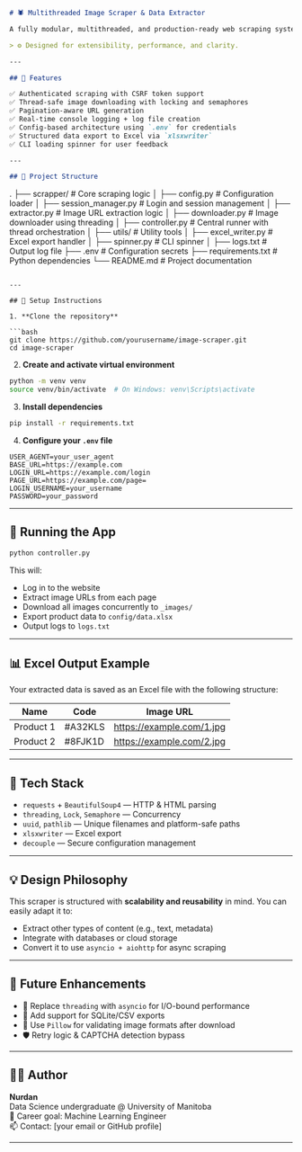 ```markdown
# 🕷️ Multithreaded Image Scraper & Data Extractor

A fully modular, multithreaded, and production-ready web scraping system in Python. It is designed to **log in to a website**, **extract paginated image content**, **download images concurrently**, and **log all activity** while also **exporting structured product data to Excel**.

> ⚙️ Designed for extensibility, performance, and clarity.

---

## 📌 Features

✅ Authenticated scraping with CSRF token support  
✅ Thread-safe image downloading with locking and semaphores  
✅ Pagination-aware URL generation  
✅ Real-time console logging + log file creation  
✅ Config-based architecture using `.env` for credentials  
✅ Structured data export to Excel via `xlsxwriter`  
✅ CLI loading spinner for user feedback

---

## 📁 Project Structure

```
.
├── scrapper/                # Core scraping logic
│   ├── config.py            # Configuration loader
│   ├── session_manager.py   # Login and session management
│   ├── extractor.py         # Image URL extraction logic
│   ├── downloader.py        # Image downloader using threading
│   ├── controller.py        # Central runner with thread orchestration
│
├── utils/                   # Utility tools
│   ├── excel_writer.py      # Excel export handler
│   ├── spinner.py           # CLI spinner
│
├── logs.txt                 # Output log file
├── .env                     # Configuration secrets
├── requirements.txt         # Python dependencies
└── README.md                # Project documentation
```

---

## 🔧 Setup Instructions

1. **Clone the repository**

```bash
git clone https://github.com/yourusername/image-scraper.git
cd image-scraper
```

2. **Create and activate virtual environment**

```bash
python -m venv venv
source venv/bin/activate  # On Windows: venv\Scripts\activate
```

3. **Install dependencies**

```bash
pip install -r requirements.txt
```

4. **Configure your `.env` file**

```env
USER_AGENT=your_user_agent
BASE_URL=https://example.com
LOGIN_URL=https://example.com/login
PAGE_URL=https://example.com/page=
LOGIN_USERNAME=your_username
PASSWORD=your_password
```

---

## 🚀 Running the App

```bash
python controller.py
```

This will:
- Log in to the website
- Extract image URLs from each page
- Download all images concurrently to `_images/`
- Export product data to `config/data.xlsx`
- Output logs to `logs.txt`

---

## 📊 Excel Output Example

Your extracted data is saved as an Excel file with the following structure:

| Name       | Code     | Image URL                 |
|------------|----------|---------------------------|
| Product 1  | #A32KLS  | https://example.com/1.jpg |
| Product 2  | #8FJK1D  | https://example.com/2.jpg |

---

## 🧠 Tech Stack

- `requests` + `BeautifulSoup4` — HTTP & HTML parsing
- `threading`, `Lock`, `Semaphore` — Concurrency
- `uuid`, `pathlib` — Unique filenames and platform-safe paths
- `xlsxwriter` — Excel export
- `decouple` — Secure configuration management

---

## 💡 Design Philosophy

This scraper is structured with **scalability and reusability** in mind. You can easily adapt it to:
- Extract other types of content (e.g., text, metadata)
- Integrate with databases or cloud storage
- Convert it to use `asyncio + aiohttp` for async scraping

---

## 📌 Future Enhancements

- 🔄 Replace `threading` with `asyncio` for I/O-bound performance
- 💾 Add support for SQLite/CSV exports
- 📸 Use `Pillow` for validating image formats after download
- 🛡️ Retry logic & CAPTCHA detection bypass

---

## 🧑‍💻 Author

**Nurdan**  
Data Science undergraduate @ University of Manitoba  
💼 Career goal: Machine Learning Engineer  
📫 Contact: [your email or GitHub profile]

---

